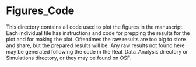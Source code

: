 # Figures_Code

This directory contains all code used to plot the figures in the manuscript.  Each individual file has instructions and 
code for prepping the results for the plot and for making the plot. Oftentimes the raw results are too big to store and share, but the prepared results will be. Any raw results not found here may be generated following the code
in the Real_Data_Analysis directory or Simulations directory, or they may be found on OSF.
